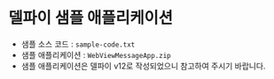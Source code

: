 # 델파이 샘플 애플리케이션

* 샘플 소스 코드 : `sample-code.txt`
* 샘플 애플리케이션 : `WebViewMessageApp.zip`
* 샘플 애플리케이션은 델파이 v12로 작성되었으니 참고하여 주시기 바랍니다.
